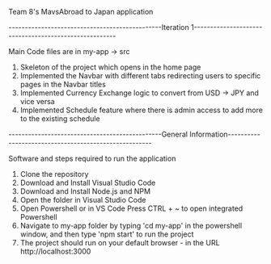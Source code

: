 Team 8's MavsAbroad to Japan application

-----------------------------------------------Iteration 1------------------------------------------------------

Main Code files are in my-app -> src 

1) Skeleton of the project which opens in the home page
2) Implemented the Navbar with different tabs redirecting users to specific pages in the Navbar titles
3) Implemented Currency Exchange logic to convert from USD -> JPY and vice versa
4) Implemented Schedule feature where there is admin access to add more to the existing schedule









-----------------------------------------------General Information------------------------------------------------------

Software and steps required to run the application

1) Clone the repository
2) Download and Install Visual Studio Code
3) Download and Install Node.js and NPM
4) Open the folder in Visual Studio Code 
5) Open Powershell or in VS Code Press CTRL + ~ to open integrated Powershell
6) Navigate to my-app folder by typing 'cd my-app' in the powershell window, and then type 'npm start' to run the project 
7) The project should run on your default browser - in the URL http://localhost:3000
